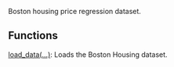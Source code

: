 Boston housing price regression dataset.
## Functions
[load_data(...)](https://tensorflow.google.cn/api_docs/python/tf/keras/datasets/boston_housing/load_data): Loads the Boston Housing dataset.

